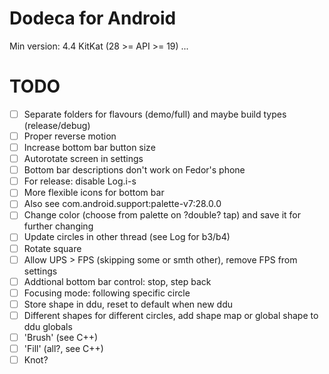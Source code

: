 # Dodeca for Android
Min version: 4.4 KitKat (28 >= API >= 19)
...
# TODO
- [ ] Separate folders for flavours (demo/full) and maybe build types (release/debug)
- [ ] Proper reverse motion
- [ ] Increase bottom bar button size
- [ ] Autorotate screen in settings
- [ ] Bottom bar descriptions don't work on Fedor's phone
- [ ] For release: disable Log.i-s
- [ ] More flexible icons for bottom bar
- [ ] Also see com.android.support:palette-v7:28.0.0
- [ ] Change color (choose from palette on ?double? tap) and save it for further changing
- [ ] Update circles in other thread (see Log for b3/b4)
- [ ] Rotate square
- [ ] Allow UPS > FPS (skipping some or smth other), remove FPS from settings
- [ ] Addtional bottom bar control: stop, step back
- [ ] Focusing mode: following specific circle
- [ ] Store shape in ddu, reset to default when new ddu
- [ ] Different shapes for different circles, add shape map or global shape to ddu globals
- [ ] 'Brush' (see C++)
- [ ] 'Fill' (all?, see C++)
- [ ] Knot?
